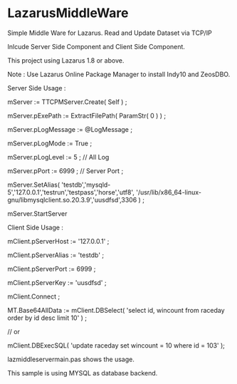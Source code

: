 # LazarusMiddleWare
Simple Middle Ware for Lazarus. Read and Update Dataset via TCP/IP 

Inlcude Server Side Component and Client Side Component.

This project using Lazarus 1.8 or above.

Note : Use Lazarus Online Package Manager to install Indy10 and ZeosDBO. 

Server Side Usage : 

  mServer := TTCPMServer.Create( Self ) ;

  mServer.pExePath := ExtractFilePath(  ParamStr( 0 )  ) ;

  mServer.pLogMessage := @LogMessage ;

  mServer.pLogMode := True ;

  mServer.pLogLevel := 5 ; // All Log

  mServer.pPort := 6999 ; // Server Port ;

  mServer.SetAlias( 'testdb','mysqld-5','127.0.0.1','testrun','testpass','horse','utf8',
  '/usr/lib/x86_64-linux-gnu/libmysqlclient.so.20.3.9','uusdfsd',3306 ) ; 

  mServer.StartServer

  
Client Side Usage :

  mClient.pServerHost := '127.0.0.1' ;

  mClient.pServerAlias := 'testdb' ;

  mClient.pServerPort := 6999 ;

  mClient.pServerKey := 'uusdfsd' ;

  mClient.Connect ;   

  MT.Base64AllData := mClient.DBSelect( 'select id, wincount from raceday order by id desc limit 10' ) ; 

  
   // or

   
  mClient.DBExecSQL( 'update raceday set wincount = 10 where id = 103'  ); 


  lazmiddleservermain.pas shows the usage. 
  
  This sample is using MYSQL as database backend. 
  
  
